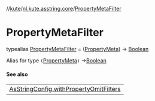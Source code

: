 //[kute](../../../index.md)/[nl.kute.asstring.core](../index.md)/[PropertyMetaFilter](index.md)

# PropertyMetaFilter

typealias [PropertyMetaFilter](index.md) = ([PropertyMeta](../../nl.kute.asstring.property.meta/-property-meta/index.md)) -&gt; [Boolean](https://kotlinlang.org/api/latest/jvm/stdlib/kotlin/-boolean/index.html)

Alias for type `(`[PropertyMeta](../../nl.kute.asstring.property.meta/-property-meta/index.md)`)` ->[Boolean](https://kotlinlang.org/api/latest/jvm/stdlib/kotlin/-boolean/index.html)

#### See also

| |
|---|
| [AsStringConfig.withPropertyOmitFilters](../../nl.kute.asstring.config/-as-string-config/with-property-omit-filters.md) |
